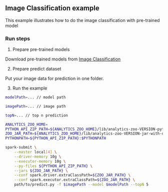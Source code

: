## Image Classification example
This example illustrates how to do the image classification with pre-trained model

### Run steps
1. Prepare pre-trained models

Download pre-trained models from [Image Classification](https://github.com/intel-analytics/analytics-zoo/blob/master/docs/docs/ProgrammingGuide/image-classification.md)

2. Prepare predict dataset

Put your image data for prediction in one folder.

3. Run the example

```bash
modelPath=... // model path

imagePath=... // image path

topN=... // top n prediction

ANALYTICS_ZOO_HOME=
PYTHON_API_ZIP_PATH=${ANALYTICS_ZOO_HOME}/lib/analytics-zoo-VERSION-python-api.zip
ZOO_JAR_PATH=${ANALYTICS_ZOO_HOME}/lib/analytics-zoo-VERSION-jar-with-dependencies.jar.jar
PYTHONPATH=${PYTHON_API_ZIP_PATH}:$PYTHONPATH

spark-submit \
    --master local[4] \
    --driver-memory 10g \
    --executor-memory 10g \
    --py-files ${PYTHON_API_ZIP_PATH} \
    --jars ${ZOO_JAR_PATH} \
    --conf spark.driver.extraClassPath=${ZOO_JAR_PATH} \
    --conf spark.executor.extraClassPath=${ZOO_JAR_PATH} \
    path/to/predict.py -f $imagePath --model $modelPath --topN 5
```
